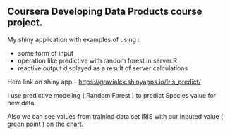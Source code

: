 ## Coursera Developing Data Products course project.

My shiny application with examples of using :
- some form of input
- operation like predictive with random forest in server.R
- reactive output displayed as a result of server calculations

Here link on shiny app - https://gravialex.shinyapps.io/Iris_predict/

I use predictive modeling ( Random Forest ) to predict Species value for new data.

Also we can see values from trainind data set IRIS with our inputed value ( green point ) on the chart.
